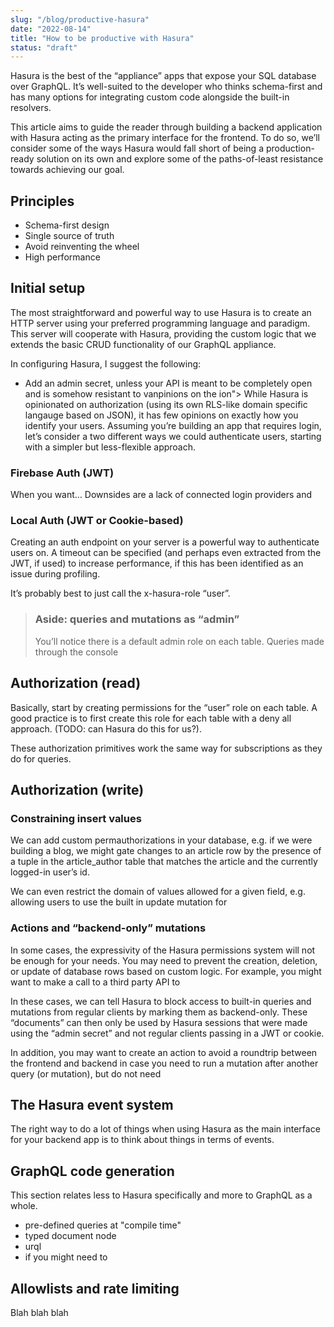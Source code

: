 ```yaml
---
slug: "/blog/productive-hasura"
date: "2022-08-14"
title: "How to be productive with Hasura"
status: "draft"
---
```


Hasura is the best of the “appliance” apps that expose your SQL database over GraphQL. It’s well-suited to the developer who thinks schema-first and has many options for integrating custom code alongside the built-in resolvers.

This article aims to guide the reader through building a backend application with Hasura acting as the primary interface for the frontend. To do so, we’ll consider some of the ways Hasura would fall short of being a production-ready solution on its own and explore some of the paths-of-least resistance towards achieving our goal. 

## Principles
* Schema-first design
* Single source of truth
* Avoid reinventing the wheel
* High performance

## Initial setup
The most straightforward and powerful way to use Hasura is to create an HTTP server using your preferred programming language and paradigm. This server will cooperate with Hasura, providing the custom logic that we extends the basic CRUD functionality of our GraphQL appliance. 

In configuring Hasura, I suggest the following:
* Add an admin secret, unless your API is meant to be completely open and is somehow resistant to vanpinions on the ion"></a>
While Hasura is opinionated on authorization (using its own RLS-like domain specific langauge based on JSON), it has few opinions on exactly how you identify your users. Assuming you’re building an app that requires login, let’s consider a two different ways we could authenticate users, starting with a simpler but less-flexible approach. 

### Firebase Auth (JWT)
When you want…
Downsides are a lack of connected login providers and 

### Local Auth (JWT or Cookie-based)
Creating an auth endpoint on your server is a powerful way to authenticate users on. A timeout can be specified (and perhaps even extracted from the JWT, if used) to increase performance, if this has been identified as an issue during profiling. 

It’s probably best to just call the x-hasura-role “user”.

> ### Aside: queries and mutations as “admin”
> You’ll notice there is a default admin role on each table. Queries made through the console 

## Authorization (read)
Basically, start by creating permissions for the “user” role on each table. A good practice is to first create this role for each table with a deny all approach. (TODO: can Hasura do this for us?). 

These authorization primitives work the same way for subscriptions as they do for queries. 

## Authorization (write)
### Constraining insert values
We can add custom permauthorizations in your database, e.g. if we were building a blog, we might gate changes to an article row by the presence of a tuple in the article_author table that matches the article and the currently logged-in user’s id.

We can even restrict the domain of values allowed for a given field, e.g. allowing users to use the built in update mutation for 

### Actions and “backend-only” mutations
In some cases, the expressivity of the Hasura permissions system will not be enough for your needs. You may need to prevent the creation, deletion, or update of database rows based on custom logic. For example, you might want to make a call to a third party API to

In these cases, we can tell Hasura to block access to built-in queries and mutations from regular clients by marking them as backend-only. These “documents” can then only be used by Hasura sessions that were made using the “admin secret” and not regular clients passing in a JWT or cookie.

In addition, you may want to create an action to avoid a roundtrip between the frontend and backend in case you need to run a mutation after another query (or mutation), but do not need 

## The Hasura event system
The right way to do a lot of things when using Hasura as the main interface for your backend app is to think about things in terms of events.

## GraphQL code generation
This section relates less to Hasura specifically and more to GraphQL as a whole.

- pre-defined queries at "compile time"
- typed document node
- urql
- if you might need to 

## Allowlists and rate limiting
Blah blah blah


